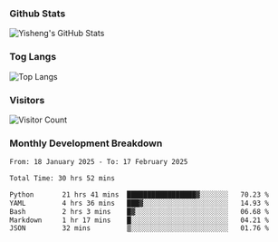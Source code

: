 ### Github Stats
![Yisheng's GitHub Stats](https://github-readme-stats-9qabuvhk1-gongyisheng.vercel.app/api?username=gongyisheng&count_private=true&show_icons=true)
### Tog Langs
![Top Langs](https://github-readme-stats-9qabuvhk1-gongyisheng.vercel.app/api/top-langs/?username=gongyisheng&layout=compact)
### Visitors
![Visitor Count](https://profile-counter.glitch.me/gongyisheng/count.svg)
### Monthly Development Breakdown
<!--START_SECTION:waka-->

```txt
From: 18 January 2025 - To: 17 February 2025

Total Time: 30 hrs 52 mins

Python       21 hrs 41 mins  █████████████████▓░░░░░░░   70.23 %
YAML         4 hrs 36 mins   ███▓░░░░░░░░░░░░░░░░░░░░░   14.93 %
Bash         2 hrs 3 mins    █▓░░░░░░░░░░░░░░░░░░░░░░░   06.68 %
Markdown     1 hr 17 mins    █░░░░░░░░░░░░░░░░░░░░░░░░   04.21 %
JSON         32 mins         ▒░░░░░░░░░░░░░░░░░░░░░░░░   01.76 %
```

<!--END_SECTION:waka-->

